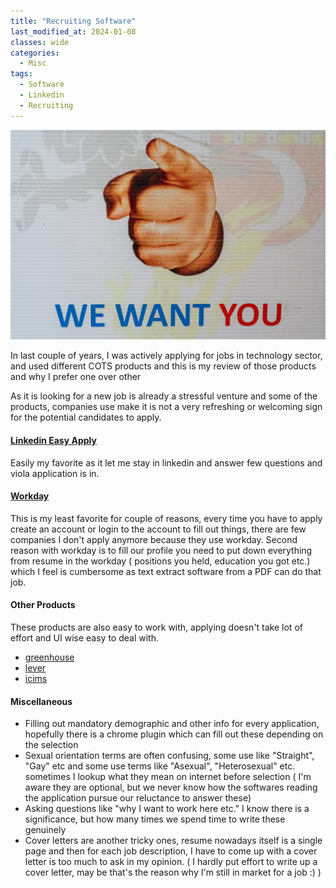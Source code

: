```yaml
---
title: "Recruiting Software"
last_modified_at: 2024-01-08
classes: wide
categories:
  - Misc
tags:
  - Software
  - Linkedin
  - Recruiting
---
```


![](/assets/images/jobs.jpg)

In last couple of years, I was actively applying for jobs in technology sector, and used different COTS products and this is my review of those products and why I prefer one over other

As it is looking for a new job is already a stressful venture and some of the products, companies use make it is not a very refreshing or welcoming sign for the potential candidates to apply.

#### [Linkedin Easy Apply](https://business.linkedin.com/talent-solutions/product-update/recruiting-and-candidate-search-tool/lever/easy-apply)

Easily my favorite as it let me stay in linkedin and answer few questions and viola application is in.


#### [Workday](https://www.workday.com/)

This is my least favorite for couple of reasons, every time you have to apply create an account or login to the account to fill out things, there are few companies I don't apply anymore because they use workday. Second reason with workday is to fill our profile you need to put down everything from resume in the workday ( positions you held, education you got etc.) which I feel is cumbersome as text extract software from a PDF can do that job. 

#### Other Products

These products are also easy to work with, applying doesn't take lot of effort and UI wise easy to deal with.

- [greenhouse](https://www.greenhouse.com/recruiting)
- [lever](https://www.lever.co)
- [icims](https://www.icims.com/solutions/business-need/hire-talent/)

#### Miscellaneous

- Filling out mandatory demographic and other info for every application, hopefully there is a chrome plugin which can fill out these depending on the selection
- Sexual orientation terms are often confusing, some use like "Straight", "Gay" etc and some use terms like "Asexual", "Heterosexual" etc. sometimes I lookup what they mean on internet before selection ( I'm aware they are optional, but we never know how the softwares reading the application pursue our reluctance to answer these)
- Asking questions like "why I want to work here etc." I know there is a significance, but how many times we spend time to write these genuinely 
- Cover letters are another tricky ones, resume nowadays itself is a single page and then for each job description, I have to come up with a cover letter is too much to ask in my opinion. ( I hardly put effort to write up a cover letter, may be that's the reason why I'm still in market for a job :) )
